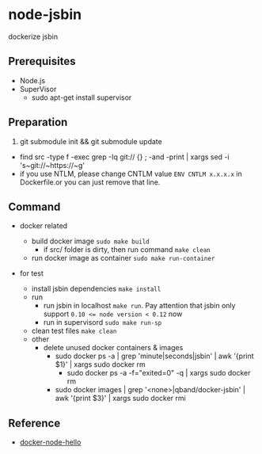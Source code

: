 # node-jsbin

dockerize jsbin

## Prerequisites

- Node.js
- SuperVisor
	- sudo apt-get install supervisor

## Preparation

1. git submodule init && git submodule update
- find src -type f -exec grep -Iq git:// {} \; -and -print | xargs sed -i 's~git://~https://~g'
- if you use NTLM, please change CNTLM value `ENV CNTLM x.x.x.x` in Dockerfile.or you can just remove that line.

## Command

- docker related
	- build docker image `sudo make build`
		- if src/ folder is dirty, then run command `make clean`
	- run docker image as container `sudo make run-container`

- for test
	- install jsbin dependencies `make install`
	- run
		- run jsbin in localhost `make run`. Pay attention that jsbin only support `0.10 <= node version < 0.12` now
		- run in supervisord `sudo make run-sp`
	- clean test files `make clean`
	- other
		- delete unused docker containers & images
			- sudo docker ps -a | grep 'minute\|seconds\|jsbin' | awk '{print $1}' | xargs sudo docker rm
            	- sudo docker ps -a -f="exited=0" -q | xargs sudo docker rm
            - sudo docker images | grep '\<none\>\|qband/docker-jsbin' | awk '{print $3}' | xargs sudo docker rmi

## Reference
- [docker-node-hello](https://github.com/spkane/docker-node-hello)
